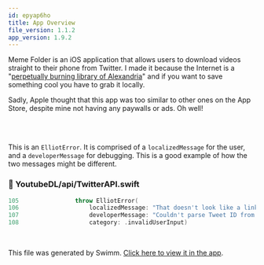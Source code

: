 ```yaml
---
id: epyap6ho
title: App Overview
file_version: 1.1.2
app_version: 1.9.2
---
```


Meme Folder is an iOS application that allows users to download videos straight to their phone from Twitter. I made it because the Internet is a "[perpetually burning library of Alexandria](https://twitter.com/Grady_Booch/status/1419066243307368448)" and if you want to save something cool you have to grab it locally.

Sadly, Apple thought that this app was too similar to other ones on the App Store, despite mine not having any paywalls or ads. Oh well!

<br/>

<br/>

This is an `ElliotError`<swm-token data-swm-token=":YoutubeDL/api/TwitterAPI.swift:105:3:3:`            throw ElliotError(`"/>. It is comprised of a `localizedMessage`<swm-token data-swm-token=":YoutubeDL/api/TwitterAPI.swift:106:1:1:`                localizedMessage: &quot;That doesn&#39;t look like a link to a Tweet.&quot;,`"/> for the user, and a `developerMessage`<swm-token data-swm-token=":YoutubeDL/api/TwitterAPI.swift:107:1:1:`                developerMessage: &quot;Couldn&#39;t parse Tweet ID from Tweet: \(url)&quot;,`"/> for debugging. This is a good example of how the two messages might be different.
<!-- NOTE-swimm-snippet: the lines below link your snippet to Swimm -->
### 📄 YoutubeDL/api/TwitterAPI.swift
```swift
105                throw ElliotError(
106                    localizedMessage: "That doesn't look like a link to a Tweet.",
107                    developerMessage: "Couldn't parse Tweet ID from Tweet: \(url)",
108                    category: .invalidUserInput)
```

<br/>

This file was generated by Swimm. [Click here to view it in the app](https://app.swimm.io/repos/Z2l0aHViJTNBJTNBbWVtZS1mb2xkZXIlM0ElM0FlbGxpb3RmaXNrZQ==/docs/epyap6ho).
